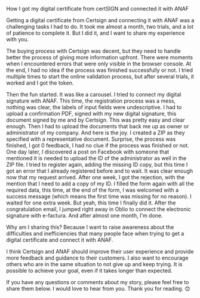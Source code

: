 

How I got my digital certificate from certSIGN  and connected it with ANAF

Getting a digital certificate from Certsign and connecting it with ANAF was a challenging tasks I had to do. It took me almost a month, two trials, and a lot of patience to complete it. But I did it, and I want to share my experience with you.

The buying process with Certsign was decent, but they need to handle better the process of giving more information upfront. There were moments when I encountered errors that were only visible in the browser console. At the end, I had no idea if the process was finished successfully or not. I tried multiple times to start the online validation process, but after several trials, it worked and I got the token.

Then the fun started. It was like a carousel. I tried to connect my digital signature with ANAF. This time, the registration process was a mess, nothing was clear, the labels of input fields were undescriptive. I had to upload a confirmation PDF, signed with my new digital signature, this document signed by me and by Certsign. This was pretty easy and clear enough. Then I had to upload the documents that back me up as owner or administrator of my company. And here is the joy. I created a ZIP as they specified with a representative document. Surprise, the process was finished, I got 0 feedback, I had no clue if the process was finished or not. One day later, I discovered a post on Facebook with someone that mentioned it is needed to upload the ID of the administrator as well in the ZIP file. I tried to register again, adding the missing ID copy, but this time I got an error that I already registered before and to wait. It was clear enough now that my request arrived. After one week, I got the rejection, with the mention that I need to add a copy of my ID. I filled the form again with all the required data, this time, at the end of the form, I was welcomed with a success message (which means the first time was missing for no reason). I waited for one extra week. But yeah, this time I finally did it. After the congratulation email, I jumped right away in Oblio to connect the electronic signature with e-factura. And after almost one month, I'm done.

Why am I sharing this? Because I want to raise awareness about the difficulties and inefficiencies that many people face when trying to get a digital certificate and connect it with ANAF.

I think Certsign and ANAF should improve their user experience and provide more feedback and guidance to their customers. I also want to encourage others who are in the same situation to not give up and keep trying. It is possible to achieve your goal, even if it takes longer than expected.

If you have any questions or comments about my story, please feel free to share them below. I would love to hear from you. Thank you for reading. 😊
